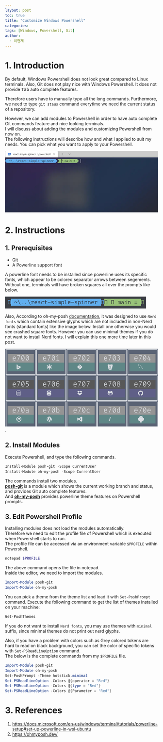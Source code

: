 ```yaml
---
layout: post
toc: true
title: "Customize Windows Powershell"
categories: 
tags: [Windows, Powershell, Git]
author:
  - 이현재
---
```


# 1. Introduction
By default, Windows Powershell does not look great compared to Linux terminals.
Also, Git does not play nice with Windows Powershell.
It does not provide <kbd>Tab</kbd> auto complete features.
<!--more-->
Therefore users have to manually type all the long commands.
Furthermore, we need to type ``git staus`` command everytime we need the current status of a repository.
<br>

However, we can add modules to Powershell in order to have
auto complete Git commands feature and nice looking terminals.<br>
I will discuss about adding the modules and customizing Powershell from now on.<br>
The following instructions will describe how and what I applied to suit my needs.
You can pick what you want to apply to your Powershell.
<br>

![powershell-example.webp](/img/2021-08-12-cutsomize-windows-powershell/powershell-example.webp)
<br>

# 2. Instructions
## 1. Prerequisites
- Git
- A Powerline support font

A powerline font needs to be installed since powerline uses its specific fonts,
which appear to be colored separator arrows between segements.
Without one, terminals will have broken squares all over the prompts like below.
<br>

![powershell-broken.png](/img/2021-08-12-cutsomize-windows-powershell/powershell-broken.png)
<br>

Also, According to oh-my-posh [documentation](https://ohmyposh.dev/docs/fonts),
it was designed to use ``Nerd fonts`` which contain extensive glyphs
which are not included in non-Nerd fonts (standard fonts) like the image below.
Install one otherwise you would see crashed square fonts.
However you can use minimal themes if you do not want to install Nerd fonts.
I will explain this one more time later in this post.

![glyphs.png](/img/2021-08-12-cutsomize-windows-powershell/glyphs.png).
<br>

## 2. Install Modules
Execute Powershell, and type the following commands.
<br>

```powershell
Install-Module posh-git -Scope CurrentUser
Install-Module oh-my-posh -Scope CurrentUser
```

The commands install two modules.<br>
[**posh-git**](https://github.com/dahlbyk/posh-git) is a module which shows the current working branch and status,
and provides Git auto complete features.<br>
And [**oh-my-posh**](https://ohmyposh.dev/) provides powerline theme features on Powershell prompts.
<br>

## 3. Edit Powershell Profile
Installing modules does not load the modules automatically.<br>
Therefore we need to edit the profile file of Powershell which is executed
when Powershell starts to run.<br>
The profile file can be accessed via an environment variable ``$PROFILE`` within Powershell.
<br>

```powershell
notepad $PROFILE
```

The above command opens the file in notepad.<br>
Inside the editor, we need to import the modules.
<br>

```powershell
Import-Module posh-git
Import-Module oh-my-posh
```

You can pick a theme from the theme list and load it with `Set-PoshPrompt` command.
Execute the following command to get the list of themes installed on your machine:
```powershell
Get-PoshThemes
```

If you do not want to install ``Nerd fonts``,
you may use themes with ``minimal`` suffix, 
since minimal themes do not print out nerd glyphs.
<br>

Also, if you have a problem with colors such as Grey colored tokens are
hard to read on black background, you can set the color of
specific tokens with `Set-PSReadLineOption` command.<br>
The below is the complete commands from my ``$PROFILE`` file.
<br>

```powershell
Import-Module posh-git
Import-Module oh-my-posh
Set-PoshPrompt -Theme hotstick.minimal
Set-PSReadlineOption -Colors @{operator = "Red"}
Set-PSReadlineOption -Colors @{type = "Red"}
Set-PSReadLineOption -Colors @{Parameter = "Red"}
```

# 3. References
1. <https://docs.microsoft.com/en-us/windows/terminal/tutorials/powerline-setup#set-up-powerline-in-wsl-ubuntu>
2. <https://ohmyposh.dev/>
